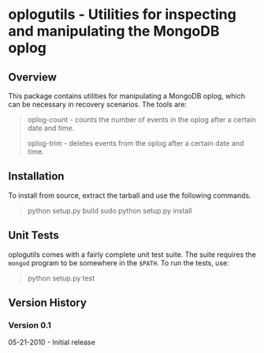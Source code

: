 # oplogutils - Utilities for inspecting and manipulating the MongoDB oplog

## Overview

This package contains utilities for manipulating a MongoDB oplog, which can be
necessary in recovery scenarios. The tools are:

> oplog-count - counts the number of events in the oplog after a certain date 
>               and time.
>
> oplog-trim  - deletes events from the oplog after a certain date and time.


## Installation

To install from source, extract the tarball and use the following commands.

> python setup.py build
> sudo python setup.py install


## Unit Tests

oplogutils comes with a fairly complete unit test suite. The suite requires the
`mongod` program to be somewhere in the `$PATH`. To run the tests, use:

> python setup.py test

## Version History

### Version 0.1 
05-21-2010 - Initial release

